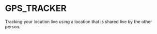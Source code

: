 # GPS_TRACKER
Tracking your location live using a location that is shared live by the other person.
